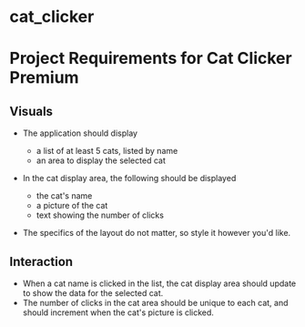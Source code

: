 # cat_clicker

# Project Requirements for Cat Clicker Premium
## Visuals

* The application should display

  * a list of at least 5 cats, listed by name
  * an area to display the selected cat

* In the cat display area, the following should be displayed

  * the cat's name
  * a picture of the cat
  * text showing the number of clicks

* The specifics of the layout do not matter, so style it however you'd like.

## Interaction
* When a cat name is clicked in the list, the cat display area should update to show the data for the selected cat.
* The number of clicks in the cat area should be unique to each cat, and should increment when the cat's picture is clicked.
